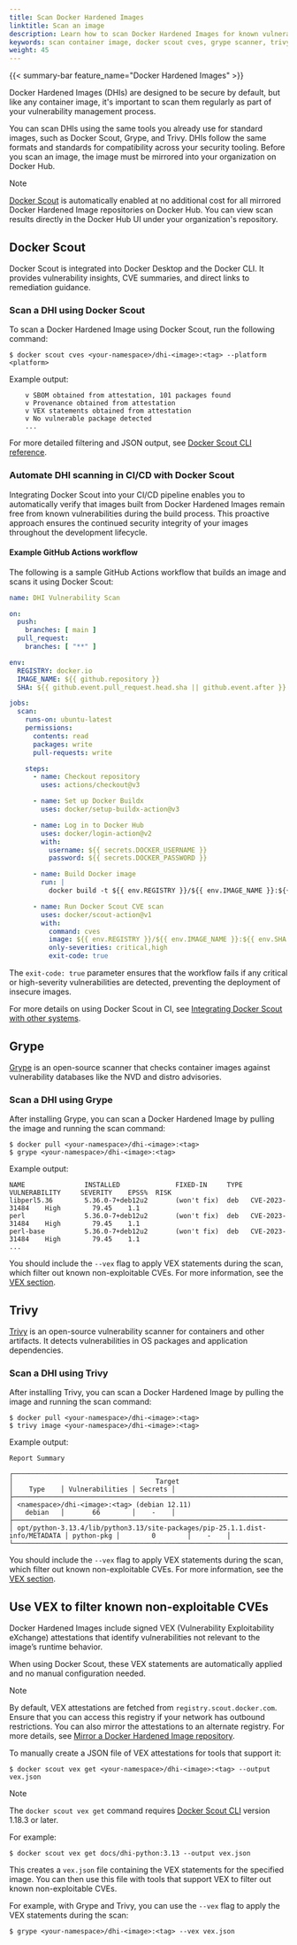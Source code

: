 ```yaml
---
title: Scan Docker Hardened Images
linktitle: Scan an image
description: Learn how to scan Docker Hardened Images for known vulnerabilities using Docker Scout, Grype, or Trivy.
keywords: scan container image, docker scout cves, grype scanner, trivy container scanner, vex attestation
weight: 45
---
```


{{< summary-bar feature_name="Docker Hardened Images" >}}

Docker Hardened Images (DHIs) are designed to be secure by default, but like any
container image, it's important to scan them regularly as part of your
vulnerability management process.

You can scan DHIs using the same tools you already use for standard images, such
as Docker Scout, Grype, and Trivy. DHIs follow the same formats and standards
for compatibility across your security tooling. Before you scan an image, the image must
be mirrored into your organization on Docker Hub.

> [!NOTE]
>
> [Docker Scout](/manuals/scout/_index.md) is automatically enabled at no
> additional cost for all mirrored Docker Hardened Image repositories on Docker
> Hub. You can view scan results directly in the Docker Hub UI under your
> organization's repository.

## Docker Scout

Docker Scout is integrated into Docker Desktop and the Docker CLI. It provides
vulnerability insights, CVE summaries, and direct links to remediation guidance.

### Scan a DHI using Docker Scout

To scan a Docker Hardened Image using Docker Scout, run the following
command:

```console
$ docker scout cves <your-namespace>/dhi-<image>:<tag> --platform <platform>
```

Example output:

```plaintext
    v SBOM obtained from attestation, 101 packages found
    v Provenance obtained from attestation
    v VEX statements obtained from attestation
    v No vulnerable package detected
    ...
```

For more detailed filtering and JSON output, see [Docker Scout CLI reference](../../../reference/cli/docker/scout/_index.md).

### Automate DHI scanning in CI/CD with Docker Scout

Integrating Docker Scout into your CI/CD pipeline enables you to automatically
verify that images built from Docker Hardened Images remain free from known
vulnerabilities during the build process. This proactive approach ensures the
continued security integrity of your images throughout the development
lifecycle.

#### Example GitHub Actions workflow

The following is a sample GitHub Actions workflow that builds an image and scans
it using Docker Scout:

```yaml {collapse="true"}
name: DHI Vulnerability Scan

on:
  push:
    branches: [ main ]
  pull_request:
    branches: [ "**" ]

env:
  REGISTRY: docker.io
  IMAGE_NAME: ${{ github.repository }}
  SHA: ${{ github.event.pull_request.head.sha || github.event.after }}

jobs:
  scan:
    runs-on: ubuntu-latest
    permissions:
      contents: read
      packages: write
      pull-requests: write

    steps:
      - name: Checkout repository
        uses: actions/checkout@v3

      - name: Set up Docker Buildx
        uses: docker/setup-buildx-action@v3

      - name: Log in to Docker Hub
        uses: docker/login-action@v2
        with:
          username: ${{ secrets.DOCKER_USERNAME }}
          password: ${{ secrets.DOCKER_PASSWORD }}

      - name: Build Docker image
        run: |
          docker build -t ${{ env.REGISTRY }}/${{ env.IMAGE_NAME }}:${{ env.SHA }} .

      - name: Run Docker Scout CVE scan
        uses: docker/scout-action@v1
        with:
          command: cves
          image: ${{ env.REGISTRY }}/${{ env.IMAGE_NAME }}:${{ env.SHA }}
          only-severities: critical,high
          exit-code: true
```

The `exit-code: true` parameter ensures that the workflow fails if any critical or
high-severity vulnerabilities are detected, preventing the deployment of
insecure images.

For more details on using Docker Scout in CI, see [Integrating Docker
Scout with other systems](/manuals/scout/integrations/_index.md).

## Grype

[Grype](https://github.com/anchore/grype) is an open-source scanner that checks
container images against vulnerability databases like the NVD and distro
advisories.

### Scan a DHI using Grype

After installing Grype, you can scan a Docker Hardened Image by pulling
the image and running the scan command:

```console
$ docker pull <your-namespace>/dhi-<image>:<tag>
$ grype <your-namespace>/dhi-<image>:<tag>
```

Example output:

```plaintext
NAME               INSTALLED              FIXED-IN     TYPE  VULNERABILITY     SEVERITY    EPSS%  RISK
libperl5.36        5.36.0-7+deb12u2       (won't fix)  deb   CVE-2023-31484    High        79.45    1.1
perl               5.36.0-7+deb12u2       (won't fix)  deb   CVE-2023-31484    High        79.45    1.1
perl-base          5.36.0-7+deb12u2       (won't fix)  deb   CVE-2023-31484    High        79.45    1.1
...
```

You should include the `--vex` flag to apply VEX statements during the scan,
which filter out known non-exploitable CVEs. For more information, see the [VEX
section](#use-vex-to-filter-known-non-exploitable-cves).

## Trivy

[Trivy](https://github.com/aquasecurity/trivy) is an open-source vulnerability
scanner for containers and other artifacts. It detects vulnerabilities in OS
packages and application dependencies.

### Scan a DHI using Trivy

After installing Trivy, you can scan a Docker Hardened Image by pulling
the image and running the scan command:

```console
$ docker pull <your-namespace>/dhi-<image>:<tag>
$ trivy image <your-namespace>/dhi-<image>:<tag>
```

Example output:

```plaintext
Report Summary

┌──────────────────────────────────────────────────────────────────────────────┬────────────┬─────────────────┬─────────┐
│                                    Target                                    │    Type    │ Vulnerabilities │ Secrets │
├──────────────────────────────────────────────────────────────────────────────┼────────────┼─────────────────┼─────────┤
│ <namespace>/dhi-<image>:<tag> (debian 12.11)                                 │   debian   │       66        │    -    │
├──────────────────────────────────────────────────────────────────────────────┼────────────┼─────────────────┼─────────┤
│ opt/python-3.13.4/lib/python3.13/site-packages/pip-25.1.1.dist-info/METADATA │ python-pkg │        0        │    -    │
└──────────────────────────────────────────────────────────────────────────────┴────────────┴─────────────────┴─────────┘
```

You should include the `--vex` flag to apply VEX statements during the scan,
which filter out known non-exploitable CVEs. For more information, see the [VEX
section](#use-vex-to-filter-known-non-exploitable-cves).

## Use VEX to filter known non-exploitable CVEs

Docker Hardened Images include signed VEX (Vulnerability Exploitability
eXchange) attestations that identify vulnerabilities not relevant to the image’s
runtime behavior.

When using Docker Scout, these VEX statements are automatically applied and no
manual configuration needed.

> [!NOTE]
>
> By default, VEX attestations are fetched from `registry.scout.docker.com`. Ensure that you can access this registry
> if your network has outbound restrictions. You can also mirror the attestations to an alternate registry. For more
> details, see [Mirror a Docker Hardened Image repository](mirror.md#mirror-from-docker-hub-to-another-registry).

To manually create a JSON file of VEX attestations for tools that support it:

```console
$ docker scout vex get <your-namespace>/dhi-<image>:<tag> --output vex.json
```

> [!NOTE]
>
> The `docker scout vex get` command requires [Docker Scout
> CLI](https://github.com/docker/scout-cli/) version 1.18.3 or later.

For example:

```console
$ docker scout vex get docs/dhi-python:3.13 --output vex.json
```

This creates a `vex.json` file containing the VEX statements for the specified
image. You can then use this file with tools that support VEX to filter out
known non-exploitable CVEs.

For example, with Grype and Trivy, you can use the `--vex` flag to apply the VEX
statements during the scan:

```console
$ grype <your-namespace>/dhi-<image>:<tag> --vex vex.json
```
